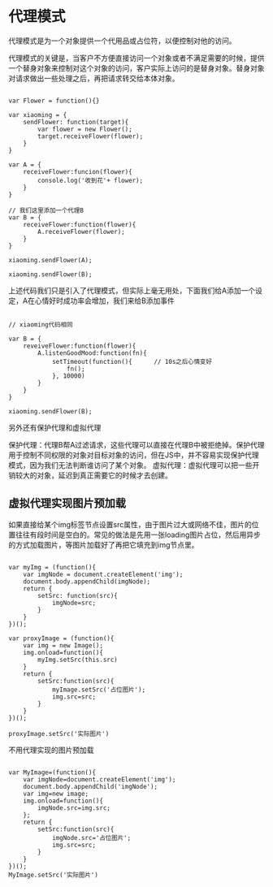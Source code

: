 # 代理模式 #

代理模式是为一个对象提供一个代用品或占位符，以便控制对他的访问。

代理模式的关键是，当客户不方便直接访问一个对象或者不满足需要的时候，提供一个替身对象来控制对这个对象的访问，客户实际上访问的是替身对象。替身对象对请求做出一些处理之后，再把请求转交给本体对象。

```

var Flower = function(){}

var xiaoming = {
    sendFlower: function(target){
        var flower = new Flower();
        target.receiveFlower(flower);
    }
}

var A = {
    receiveFlower:funcion(flower){
        console.log('收到花'+ flower);
    }
}

// 我们这里添加一个代理B
var B = {
    receiveFlower:function(flower){
        A.receiveFlower(flower);
    }
}

xiaoming.sendFlower(A);

xiaoming.sendFlower(B);

```

上述代码我们只是引入了代理模式，但实际上毫无用处，下面我们给A添加一个设定，A在心情好时成功率会增加，我们来给B添加事件

```

// xiaoming代码相同

var B = {
    reveiveFlower:function(flower){
        A.listenGoodMood:function(fn){
            setTimeout(function(){      // 10s之后心情变好
                fn();
            }, 10000)
        }
    }
}

xiaoming.sendFlower(B);

```

另外还有保护代理和虚拟代理

保护代理：代理B帮A过滤请求，这些代理可以直接在代理B中被拒绝掉。保护代理用于控制不同权限的对象对目标对象的访问，但在JS中，并不容易实现保护代理模式，因为我们无法判断谁访问了某个对象。
虚拟代理：虚拟代理可以把一些开销较大的对象，延迟到真正需要它的时候才去创建。

## 虚拟代理实现图片预加载 ##

如果直接给某个img标签节点设置src属性，由于图片过大或网络不佳，图片的位置往往有段时间是空白的。常见的做法是先用一张loading图片占位，然后用异步的方式加载图片，等图片加载好了再把它填充到img节点里。

```

var myImg = (function(){
    var imgNode = document.createElement('img');
    document.body.appendChild(imgNode);
    return {
        setSrc: function(src){
            imgNode=src;
        }
    }
})();

var proxyImage = (function(){
    var img = new Image();
    img.onload=function(){
        myImg.setSrc(this.src)
    }
    return {
        setSrc:function(src){
            myImage.setSrc('占位图片');
            img.src=src;
        }
    }
})();

proxyImage.setSrc('实际图片')

```

不用代理实现的图片预加载

```

var MyImage=(function(){
    var imgNode=document.createElement('img');
    document.body.appendChild('imgNode');
    var img=new image;
    img.onload=function(){
        imgNode.src=img.src;
    };
    return {
        setSrc:function(src){
            imgNode.src='占位图片';
            img.src=src;
        }
    }
})();
MyImage.setSrc('实际图片')

```

